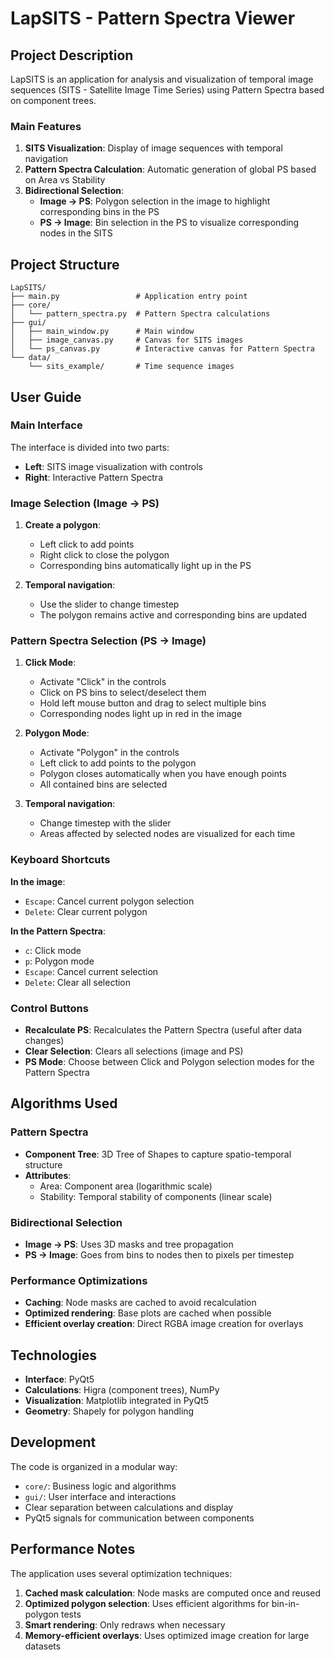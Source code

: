 # LapSITS - Pattern Spectra Viewer

## Project Description

LapSITS is an application for analysis and visualization of temporal image sequences (SITS - Satellite Image Time Series) using Pattern Spectra based on component trees.

### Main Features

1. **SITS Visualization**: Display of image sequences with temporal navigation
2. **Pattern Spectra Calculation**: Automatic generation of global PS based on Area vs Stability
3. **Bidirectional Selection**:
   - **Image → PS**: Polygon selection in the image to highlight corresponding bins in the PS
   - **PS → Image**: Bin selection in the PS to visualize corresponding nodes in the SITS

## Project Structure

```
LapSITS/
├── main.py                 # Application entry point
├── core/
│   └── pattern_spectra.py  # Pattern Spectra calculations
├── gui/
│   ├── main_window.py      # Main window
│   ├── image_canvas.py     # Canvas for SITS images
│   └── ps_canvas.py        # Interactive canvas for Pattern Spectra
└── data/
    └── sits_example/       # Time sequence images
```

## User Guide

### Main Interface

The interface is divided into two parts:
- **Left**: SITS image visualization with controls
- **Right**: Interactive Pattern Spectra

### Image Selection (Image → PS)

1. **Create a polygon**:
   - Left click to add points
   - Right click to close the polygon
   - Corresponding bins automatically light up in the PS

2. **Temporal navigation**:
   - Use the slider to change timestep
   - The polygon remains active and corresponding bins are updated

### Pattern Spectra Selection (PS → Image)

1. **Click Mode**:
   - Activate "Click" in the controls
   - Click on PS bins to select/deselect them
   - Hold left mouse button and drag to select multiple bins
   - Corresponding nodes light up in red in the image

2. **Polygon Mode**:
   - Activate "Polygon" in the controls
   - Left click to add points to the polygon
   - Polygon closes automatically when you have enough points
   - All contained bins are selected

3. **Temporal navigation**:
   - Change timestep with the slider
   - Areas affected by selected nodes are visualized for each time

### Keyboard Shortcuts

**In the image**:
- `Escape`: Cancel current polygon selection
- `Delete`: Clear current polygon

**In the Pattern Spectra**:
- `c`: Click mode
- `p`: Polygon mode
- `Escape`: Cancel current selection
- `Delete`: Clear all selection

### Control Buttons

- **Recalculate PS**: Recalculates the Pattern Spectra (useful after data changes)
- **Clear Selection**: Clears all selections (image and PS)
- **PS Mode**: Choose between Click and Polygon selection modes for the Pattern Spectra

## Algorithms Used

### Pattern Spectra
- **Component Tree**: 3D Tree of Shapes to capture spatio-temporal structure
- **Attributes**:
  - Area: Component area (logarithmic scale)
  - Stability: Temporal stability of components (linear scale)

### Bidirectional Selection
- **Image → PS**: Uses 3D masks and tree propagation
- **PS → Image**: Goes from bins to nodes then to pixels per timestep

### Performance Optimizations
- **Caching**: Node masks are cached to avoid recalculation
- **Optimized rendering**: Base plots are cached when possible
- **Efficient overlay creation**: Direct RGBA image creation for overlays

## Technologies

- **Interface**: PyQt5
- **Calculations**: Higra (component trees), NumPy
- **Visualization**: Matplotlib integrated in PyQt5
- **Geometry**: Shapely for polygon handling

## Development

The code is organized in a modular way:
- `core/`: Business logic and algorithms
- `gui/`: User interface and interactions
- Clear separation between calculations and display
- PyQt5 signals for communication between components

## Performance Notes

The application uses several optimization techniques:
1. **Cached mask calculation**: Node masks are computed once and reused
2. **Optimized polygon selection**: Uses efficient algorithms for bin-in-polygon tests
3. **Smart rendering**: Only redraws when necessary
4. **Memory-efficient overlays**: Uses optimized image creation for large datasets

